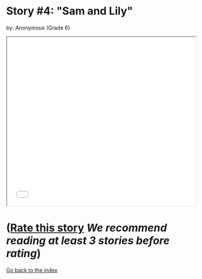# Story #4: "Sam and Lily"
by: Anonymous (Grade 6)


<iframe src="../stories/04_Sam and Lily.html" height="450px" width="100%"> </iframe>

# ([Rate this story](https://forms.gle/zbTTGuidhwvabMLT9) *We recommend reading at least 3 stories before rating*)

[Go back to the index](../index.md)

